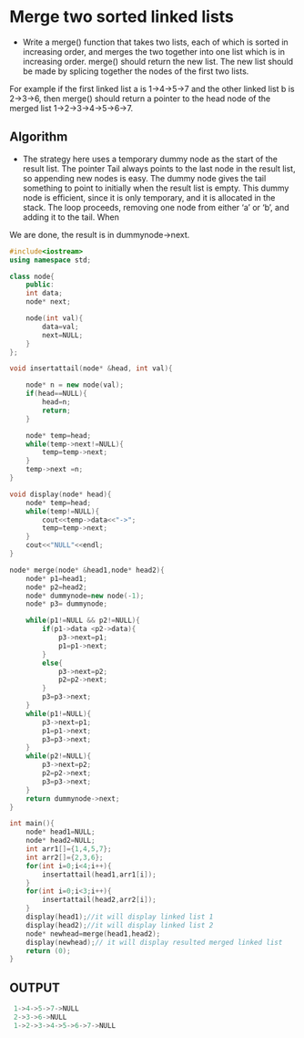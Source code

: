 # Merge two sorted linked lists

- Write a merge() function that takes two lists, each of which is sorted in increasing order, and merges the two together into one list which is in increasing order. merge() should return the new list. The new list should be made by splicing together the nodes of the first two lists.

For example if the first linked list a is 1->4->5->7 and the other linked list b is 2->3->6, then merge() should return a pointer to the head node of the merged list 1->2->3->4->5->6->7. 

## Algorithm

- The strategy here uses a temporary dummy node as the start of the result list. The pointer Tail always points to the last node in the result list, so appending new nodes is easy. The dummy node gives the tail something to point to initially when the result list is empty. This dummy node is efficient, since it is only temporary, and it is allocated in the stack. The loop proceeds, removing one node from either ‘a’ or ‘b’, and adding it to the tail. When 

We are done, the result is in dummynode->next. 

```CPP
#include<iostream>
using namespace std;

class node{
    public:
    int data;
    node* next;

    node(int val){
        data=val;
        next=NULL;
    }
};

void insertattail(node* &head, int val){

    node* n = new node(val);
    if(head==NULL){
        head=n;
        return;
    }

    node* temp=head;
    while(temp->next!=NULL){
        temp=temp->next;
    }
    temp->next =n;
}

void display(node* head){
    node* temp=head;
    while(temp!=NULL){
        cout<<temp->data<<"->";
        temp=temp->next;
    }
    cout<<"NULL"<<endl;
}

node* merge(node* &head1,node* head2){
    node* p1=head1;
    node* p2=head2;
    node* dummynode=new node(-1);
    node* p3= dummynode;

    while(p1!=NULL && p2!=NULL){
        if(p1->data <p2->data){
            p3->next=p1;
            p1=p1->next;
        }
        else{
            p3->next=p2;
            p2=p2->next;
        }
        p3=p3->next;
    }
    while(p1!=NULL){
        p3->next=p1;
        p1=p1->next;
        p3=p3->next;
    }
    while(p2!=NULL){
        p3->next=p2;
        p2=p2->next;
        p3=p3->next;
    }
    return dummynode->next;
}

int main(){
    node* head1=NULL;
    node* head2=NULL;
    int arr1[]={1,4,5,7};
    int arr2[]={2,3,6};
    for(int i=0;i<4;i++){
        insertattail(head1,arr1[i]);
    }
    for(int i=0;i<3;i++){
        insertattail(head2,arr2[i]);
    }
    display(head1);//it will display linked list 1
    display(head2);//it will display linked list 2
    node* newhead=merge(head1,head2);
    display(newhead);// it will display resulted merged linked list
    return (0);
}
```

## OUTPUT
```CPP
 1->4->5->7->NULL
 2->3->6->NULL
 1->2->3->4->5->6->7->NULL
```
